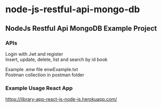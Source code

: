# node-js-restful-api-mongo-db
## NodeJs Restful Api MongoDB Example Project

### APIs
Login with Jwt and register\
Insert, update, delete, list and search by id book

Example .enw file enwExample.txt\
Postman collection in postman folder

### Example Usage React App
https://library-app-react-js-node-js.herokuapp.com/
